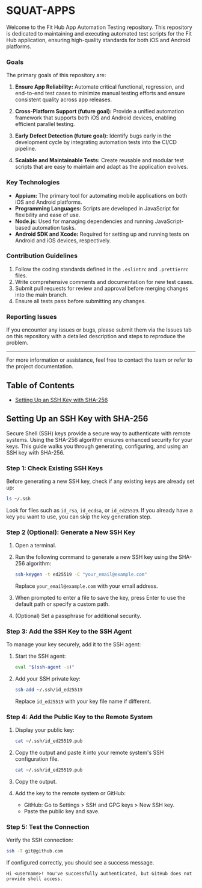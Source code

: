 # SQUAT-APPS

Welcome to the Fit Hub App Automation Testing repository. This repository is dedicated to maintaining and executing automated test scripts for the Fit Hub application, ensuring high-quality standards for both iOS and Android platforms.

### Goals

The primary goals of this repository are:

1. **Ensure App Reliability:** Automate critical functional, regression, and end-to-end test cases to minimize manual testing efforts and ensure consistent quality across app releases.

2. **Cross-Platform Support (future goal):** Provide a unified automation framework that supports both iOS and Android devices, enabling efficient parallel testing.

3. **Early Defect Detection (future goal):** Identify bugs early in the development cycle by integrating automation tests into the CI/CD pipeline.

4. **Scalable and Maintainable Tests:** Create reusable and modular test scripts that are easy to maintain and adapt as the application evolves.

### Key Technologies

- **Appium:** The primary tool for automating mobile applications on both iOS and Android platforms.
- **Programming Languages:** Scripts are developed in JavaScript for flexibility and ease of use.
- **Node.js:** Used for managing dependencies and running JavaScript-based automation tasks.
- **Android SDK and Xcode:** Required for setting up and running tests on Android and iOS devices, respectively.

### Contribution Guidelines

1. Follow the coding standards defined in the `.eslintrc` and `.prettierrc` files.
2. Write comprehensive comments and documentation for new test cases.
3. Submit pull requests for review and approval before merging changes into the main branch.
4. Ensure all tests pass before submitting any changes.

### Reporting Issues

If you encounter any issues or bugs, please submit them via the Issues tab on this repository with a detailed description and steps to reproduce the problem.

---

For more information or assistance, feel free to contact the team or refer to the project documentation.

## Table of Contents

- [Setting Up an SSH Key with SHA-256](#setting-up-an-ssh-key-with-sha-256)

## Setting Up an SSH Key with SHA-256

Secure Shell (SSH) keys provide a secure way to authenticate with remote systems. Using the SHA-256 algorithm ensures enhanced security for your keys. This guide walks you through generating, configuring, and using an SSH key with SHA-256.

### Step 1: Check Existing SSH Keys

Before generating a new SSH key, check if any existing keys are already set up:

```bash
ls ~/.ssh
```

Look for files such as `id_rsa`, `id_ecdsa`, or `id_ed25519`. If you already have a key you want to use, you can skip the key generation step.

### Step 2 (Optional): Generate a New SSH Key

1. Open a terminal.
2. Run the following command to generate a new SSH key using the SHA-256 algorithm:

    ```bash
    ssh-keygen -t ed25519 -C "your_email@example.com"
    ```

    Replace `your_email@example.com` with your email address.
3. When prompted to enter a file to save the key, press Enter to use the default path or specify a custom path.
4. (Optional) Set a passphrase for additional security.

### Step 3: Add the SSH Key to the SSH Agent

To manage your key securely, add it to the SSH agent:

1. Start the SSH agent:

    ```bash
    eval "$(ssh-agent -s)"
    ```
2. Add your SSH private key:

    ```bash
    ssh-add ~/.ssh/id_ed25519
    ```

    Replace `id_ed25519` with your key file name if different.

### Step 4: Add the Public Key to the Remote System

1. Display your public key:

    ```bash
    cat ~/.ssh/id_ed25519.pub
    ```

2. Copy the output and paste it into your remote system's SSH configuration file.

    ```bash
    cat ~/.ssh/id_ed25519.pub
    ```
3. Copy the output.
4. Add the key to the remote system or GitHub:

    - GitHub: Go to Settings > SSH and GPG keys > New SSH key.
    - Paste the public key and save.

### Step 5: Test the Connection

Verify the SSH connection:

```bash
ssh -T git@github.com
```

If configured correctly, you should see a success message.

```
Hi <username>! You've successfully authenticated, but GitHub does not provide shell access.
```